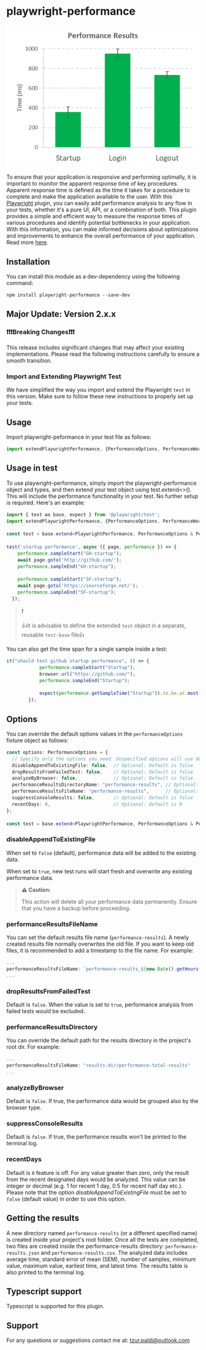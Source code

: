 # playwright-performance

![chart](resources/chart.png)

To ensure that your application is responsive and performing optimally, it is important to monitor the apparent response time of key procedures. Apparent response time is defined as the time it takes for a procedure to complete and make the application available to the user.
With this [Playwright](https://playwright.dev/) plugin, you can easily add performance analysis to any flow in your tests, whether it's a pure UI, API, or a combination of both. This plugin provides a simple and efficient way to measure the response times of various procedures and identify potential bottlenecks in your application. With this information, you can make informed decisions about optimizations and improvements to enhance the overall performance of your application. Read more [here](https://www.linkedin.com/pulse/elevating-your-playwright-tests-plugin-tzur-paldi-phd).

## Installation

You can install this module as a dev-dependency using the following command:

```
npm install playwright-performance --save-dev
```

## Major Update: Version 2.x.x

### ❗❗❗Breaking Changes❗❗❗

This release includes significant changes that may affect your existing implementations. Please read the following instructions carefully to ensure a smooth transition.

### Import and Extending Playwright Test

We have simplified the way you import and extend the Playwright `test` in this version. Make sure to follow these new instructions to properly set up your tests.

## Usage

Import playwright-peformance in your test file as follows:

```typescript
import extendPlaywrightPerformance, {PerformanceOptions, PerformanceWorker, PlaywrightPerformance} from "playwright-performance"; 
```

## Usage in test

To use playwright-performance, simply import the playwright-performance object and types, and then extend your test object using test.extend<>(). This will include the performance functionality in your test. No further setup is required. Here's an example:

```typescript
import { test as base, expect } from '@playwright/test';
import extendPlaywrightPerformance, {PerformanceOptions, PerformanceWorker, PlaywrightPerformance} from "playwright-performance"; 

const test = base.extend<PlaywrightPerformance, PerformanceOptions & PerformanceWorker>(extendPlaywrightPerformance());

test('startup performance', async ({ page, performance }) => {
    performance.sampleStart("GH-startup");
    await page.goto('http://github.com/');
    performance.sampleEnd("GH-startup");

    performance.sampleStart("SF-startup");
    await page.goto('https://sourceforge.net/');
    performance.sampleEnd("SF-startup");
  });
```

> ❗
>
>👍It is advisable to define the extended `test` object in a separate, reusable `test-base` file👍

You can also get the time span for a single sample inside a test:

```typescript
it("should test github startup performance", () => {
            performance.sampleStart("Startup");
            browser.url("https://github.com/");
            performance.sampleEnd("Startup");

            expect(performance.getSampleTime("Startup")).to.be.at.most(1000);         
        });
```

## Options

You can override the default options values in the `performanceOptions` fixture object as follows:

```typescript
const options: PerformanceOptions = {
  // Specify only the options you need. Unspecified options will use default values.
  disableAppendToExistingFile: false,  // Optional: Default is false
  dropResultsFromFailedTest: false,    // Optional: Default is false
  analyzeByBrowser: false,             // Optional: Default is false
  performanceResultsDirectoryName: "performance-results", // Optional: Default is "performance-results"
  performanceResultsFileName: "performance-results",      // Optional: Default is "performance-results"
  suppressConsoleResults: false,       // Optional: Default is false
  recentDays: 0,                       // Optional: Default is 0
};

const test = base.extend<PlaywrightPerformance, PerformanceOptions & PerformanceWorker>(extendPlaywrightPerformance(options));
```

### disableAppendToExistingFile

When set to `false` (default), performance data will be added to the existing data.

When set to `true`, new test runs will start fresh and overwrite any existing performance data.

> **⚠️ Caution:**
>
> This action will delete all your performance data permanently. Ensure that you have a backup before proceeding.

### performanceResultsFileName

You can set the default results file name (`performance-results`).
A newly created results file normally overwrites the old file. If you want to keep old files, it is recommended to add a timestamp to the file name. For example:

```typescript
...
performanceResultsFileName: `performance-results_${new Date().getHours()}`
...
```

### dropResultsFromFailedTest

Default is `false`. When the value is set to `true`, performance analysis from failed tests would be excluded.

### performanceResultsDirectory

You can override the default path for the results directory in the project's root dir.
For example:

```typescript
...
performanceResultsFileName: "results-dir/performance-total-results"
...
```

### analyzeByBrowser

Default is `false`. If true, the performance data would be grouped also by the browser type.

### suppressConsoleResults

Default is `false`. If true, the performance results won't be printed to the terminal log.

### recentDays

Default is `0` feature is off. For any value greater than zero, only the result from the recent designated days would be analyzed. This value can be integer or decimal (e.g. 1 for recent 1 day, 0.5 for recent half day etc.). Please note that the option _disableAppendToExistingFile_ must be set to `false` (default value) in order to use this option.

## Getting the results

A new directory named `performance-results` (or a different specified name) is created inside your project's root folder. Once all the tests are completed, two files are created inside the performance-results directory: `performance-results.json` and `performance-results.csv`. The analyzed data includes average time, standard error of mean (SEM), number of samples, minimum value, maximum value, earliest time, and latest time. The results table is also printed to the terminal log.

## Typescript support

Typescript is supported for this plugin.

## Support

For any questions or suggestions contact me at: [tzur.paldi@outlook.com](mailto:tzur.paldi@outlook.com?subjet=Playwright-cleanup%20Support)